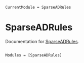 ```@meta
CurrentModule = SparseADRules
```

# SparseADRules

Documentation for [SparseADRules](https://github.com/jieli-matrix/SparseADRules.jl).

```@index
```

```@autodocs
Modules = [SparseADRules]
```
